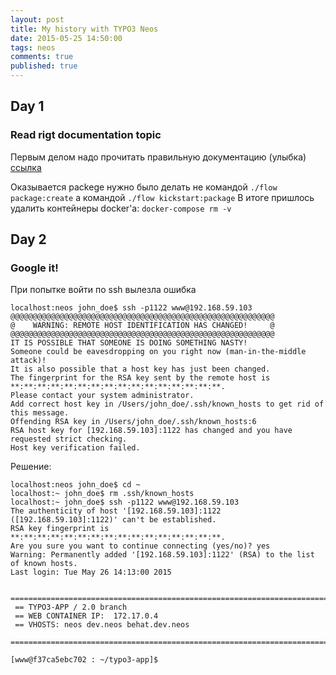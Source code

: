 ```yaml
---
layout: post
title: My history with TYPO3 Neos
date: 2015-05-25 14:50:00
tags: neos
comments: true
published: true
---
```


## Day 1

### Read rigt documentation topic

Первым делом надо прочитать правильную документацию (улыбка)
[ссылка](http://docs.typo3.org/flow/TYPO3FlowDocumentation/TheDefinitiveGuide/PartII/Kickstart.html)

Оказывается packege нужно было делать не командой 
`./flow package:create`
а командой 
`./flow kickstart:package`
В итоге пришлось удалить контейнеры docker'а:
`docker-compose rm -v`

## Day 2

### Google it!

При попытке войти по ssh вылезла ошибка
```
localhost:neos john_doe$ ssh -p1122 www@192.168.59.103
@@@@@@@@@@@@@@@@@@@@@@@@@@@@@@@@@@@@@@@@@@@@@@@@@@@@@@@@@@@
@    WARNING: REMOTE HOST IDENTIFICATION HAS CHANGED!     @
@@@@@@@@@@@@@@@@@@@@@@@@@@@@@@@@@@@@@@@@@@@@@@@@@@@@@@@@@@@
IT IS POSSIBLE THAT SOMEONE IS DOING SOMETHING NASTY!
Someone could be eavesdropping on you right now (man-in-the-middle attack)!
It is also possible that a host key has just been changed.
The fingerprint for the RSA key sent by the remote host is
**:**:**:**:**:**:**:**:**:**:**:**:**:**:**:**.
Please contact your system administrator.
Add correct host key in /Users/john_doe/.ssh/known_hosts to get rid of this message.
Offending RSA key in /Users/john_doe/.ssh/known_hosts:6
RSA host key for [192.168.59.103]:1122 has changed and you have requested strict checking.
Host key verification failed.
```

Решение:
```
localhost:neos john_doe$ cd ~
localhost:~ john_doe$ rm .ssh/known_hosts
localhost:~ john_doe$ ssh -p1122 www@192.168.59.103
The authenticity of host '[192.168.59.103]:1122 ([192.168.59.103]:1122)' can't be established.
RSA key fingerprint is **:**:**:**:**:**:**:**:**:**:**:**:**:**:**:**.
Are you sure you want to continue connecting (yes/no)? yes
Warning: Permanently added '[192.168.59.103]:1122' (RSA) to the list of known hosts.
Last login: Tue May 26 14:13:00 2015

 =======================================================================
 == TYPO3-APP / 2.0 branch
 == WEB CONTAINER IP:  172.17.0.4
 == VHOSTS: neos dev.neos behat.dev.neos
 =======================================================================

[www@f37ca5ebc702 : ~/typo3-app]$
```
